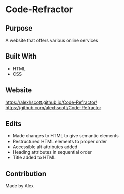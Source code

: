 # Code-Refractor

## Purpose
A website that offers various online services

## Built With
* HTML
* CSS

## Website
https://alexhscott.github.io/Code-Refractor/
https://github.com/alexhscott/Code-Refractor

## Edits
* Made changes to HTML to give semantic elements
* Restructured HTML elements to proper order
* Accessible alt attributes added
* Heading attributes in sequential order
* Title added to HTML


## Contribution
Made by Alex
